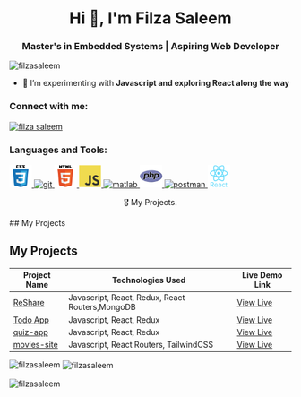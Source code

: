 <h1 align="center">Hi 👋, I'm Filza Saleem</h1>
<h3 align="center">Master's in Embedded Systems | Aspiring Web Developer</h3>

<p align="left"> <img src="https://komarev.com/ghpvc/?username=filzasaleem&label=Profile%20views&color=0e75b6&style=flat" alt="filzasaleem" /> </p>


- 🌱 I’m experimenting with **Javascript and exploring React along the way**

<h3 align="left">Connect with me:</h3>
<p align="left">
<a href="https://linkedin.com/in/filza-saleem-171ba9131/" target="blank"><img align="center" src="https://raw.githubusercontent.com/rahuldkjain/github-profile-readme-generator/master/src/images/icons/Social/linked-in-alt.svg" alt="filza saleem" height="30" width="40" /></a>
</p>

<h3 align="left">Languages and Tools:</h3>
<p align="left"> <a href="https://www.w3schools.com/css/" target="_blank" rel="noreferrer"> <img src="https://raw.githubusercontent.com/devicons/devicon/master/icons/css3/css3-original-wordmark.svg" alt="css3" width="40" height="40"/> </a> <a href="https://git-scm.com/" target="_blank" rel="noreferrer"> <img src="https://www.vectorlogo.zone/logos/git-scm/git-scm-icon.svg" alt="git" width="40" height="40"/> </a> <a href="https://www.w3.org/html/" target="_blank" rel="noreferrer"> <img src="https://raw.githubusercontent.com/devicons/devicon/master/icons/html5/html5-original-wordmark.svg" alt="html5" width="40" height="40"/> </a> <a href="https://developer.mozilla.org/en-US/docs/Web/JavaScript" target="_blank" rel="noreferrer"> <img src="https://raw.githubusercontent.com/devicons/devicon/master/icons/javascript/javascript-original.svg" alt="javascript" width="40" height="40"/> </a> <a href="https://www.mathworks.com/" target="_blank" rel="noreferrer"> <img src="https://upload.wikimedia.org/wikipedia/commons/2/21/Matlab_Logo.png" alt="matlab" width="40" height="40"/> </a> <a href="https://www.php.net" target="_blank" rel="noreferrer"> <img src="https://raw.githubusercontent.com/devicons/devicon/master/icons/php/php-original.svg" alt="php" width="40" height="40"/> </a> <a href="https://postman.com" target="_blank" rel="noreferrer"> <img src="https://www.vectorlogo.zone/logos/getpostman/getpostman-icon.svg" alt="postman" width="40" height="40"/> </a> <a href="https://reactjs.org/" target="_blank" rel="noreferrer"> <img src="https://raw.githubusercontent.com/devicons/devicon/master/icons/react/react-original-wordmark.svg" alt="react" width="40" height="40"/> </a> </p>

 <p align="center">🎖 My Projects.</p>
 ## My Projects

## My Projects

| Project Name   | Technologies Used                                 | Live Demo Link                                      |
| --------------  | ------------------------------------------------- | ---------------------------------------------------- |
| [ReShare](https://github.com/filzasaleem/ReShare/tree/main)       | Javascript, React, Redux, React Routers,MongoDB     | [View Live](https://stirring-florentine-c4bb3f.netlify.app/)   |
| [Todo App](https://github.com/filzasaleem/Technigo_project-todos-redux/tree/main)        | Javascript, React, Redux            | [View Live](https://filzas-todo-app.netlify.app/)                 |
| [quiz-app](https://github.com/filzasaleem/project-redux-quiz-week8)       | Javascript, React, Redux            | [View Live](https://funn-quizz.netlify.app/)                   |
| [movies-site](https://github.com/filzasaleem/project-movies-vite-week7)     | Javascript, React Routers, TailwindCSS         | [View Live](https://filzas-movies-project.netlify.app/)       |


  
<p><img align="left" src="https://github-readme-stats.vercel.app/api/top-langs?username=filzasaleem&show_icons=true&locale=en&layout=compact" alt="filzasaleem" /></p>

<p>&nbsp;<img align="center" src="https://github-readme-stats.vercel.app/api?username=filzasaleem&show_icons=true&locale=en" alt="filzasaleem" /></p>

<p><img align="center" src="https://github-readme-streak-stats.herokuapp.com/?user=filzasaleem&" alt="filzasaleem" /></p>

